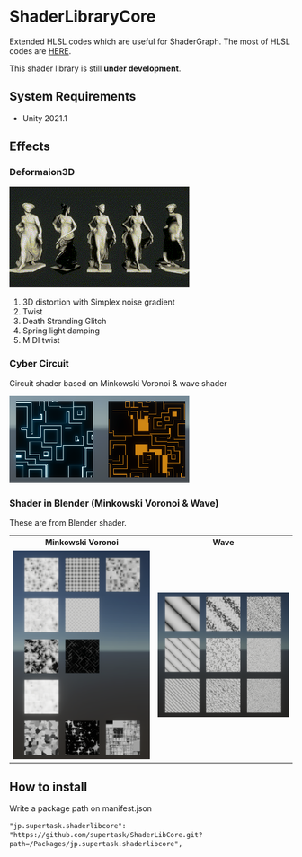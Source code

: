 # ShaderLibraryCore

Extended HLSL codes which are useful for ShaderGraph. The most of HLSL codes are [HERE](https://github.com/supertask/ShaderLibCore/tree/main/Packages/jp.supertask.shaderlibcore/Shader/Lib).

This shader library is still **under development**.


System Requirements
-------------------

- Unity 2021.1

Effects
-------

### Deformaion3D

![Deformaion3D](./images/Deformaion3D.gif)


1. 3D distortion with Simplex noise gradient 
2. Twist
3. Death Stranding Glitch
4. Spring light damping
5. MIDI twist

### Cyber Circuit

Circuit shader based on Minkowski Voronoi & wave shader

<img src="./images/CyberCircuit.png" width="320px" alt = "CyberCircuit">


### Shader in Blender (Minkowski Voronoi & Wave) 

These are from Blender shader.


<table>
<tr>
	<th scope="Minkowski Voronoi">Minkowski Voronoi</th>
	<th scope="Wave">Wave</th>
</tr>
<tr>
<td><img src="./images/MinkowskiVoronoi.png" width="320px" alt = "Minkowski Voronoi"></td>
<td><img src="./images/Wave.png" width="320px" alt = "Wave"></td>
</tr>
</table>



## How to install

Write a package path on manifest.json

```
"jp.supertask.shaderlibcore": "https://github.com/supertask/ShaderLibCore.git?path=/Packages/jp.supertask.shaderlibcore",
```



